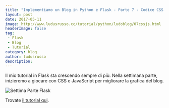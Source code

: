 ```yaml
---
title: "Implementiamo un Blog in Python e Flask - Parte 7 - Codice CSS e JavaScript"
layout: post
date: 2017-05-11
image: http://www.ludusrusso.cc/tutorial/python/ludoblog/07cssjs.html
headerImage: false
tag:
 - Flask
 - Blog
 - Tutorial
category: blog
author: ludusrusso
description: 
---
```


Il mio tutorial in Flask sta crescendo sempre di più. Nella settimana parte, inizieremo a giocare con CSS e JavaScript per migliorare la grafica del blog.

![Settima Parte Flask](http://www.ludusrusso.cc/tutorial/_images/cover_text_typed.png)

Trovate [il tutorial qui](http://www.ludusrusso.cc/tutorial/python/ludoblog/07cssjs.html).